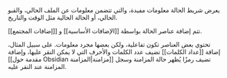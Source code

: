 يعرض شريط الحالة معلومات مفيدة، والتي تتضمن معلومات عن الملف الحالي، والقبو الحالي، أو الحالة الحالية مثل الوقت والتاريخ.

تتم إضافة عناصر الحالة بواسطة [[الإضافات الأساسية]] و [[إضافات المجتمع]].

تحتوي بعض العناصر تكون تفاعلية، ولكن بعضها مجرد معلومات. على سبيل المثال، إضافة [[عداد الكلمات]] تضيف عدد الكلمات والأحرف التي لا يمكن النقر عليها، وإضافة [[مقدمة حول Obsidian مزامنة|المزامنة]] تضيف رمزًا يُظهر حالة المزامنة وسجل المزامنة عند النقر عليه.
